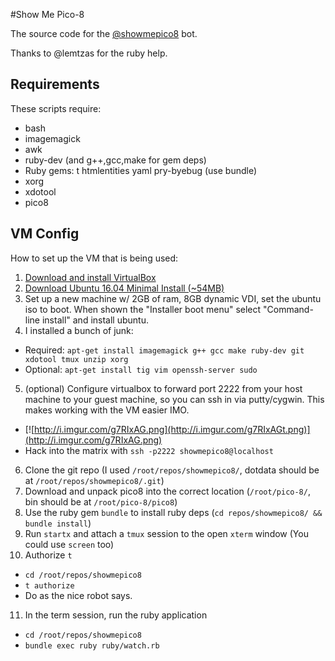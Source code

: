 #Show Me Pico-8

The source code for the [@showmepico8](http://twitter.com/showmepico8) bot.

Thanks to @lemtzas for the ruby help.

## Requirements

These scripts require:
* bash
* imagemagick
* awk
* ruby-dev (and g++,gcc,make for gem deps)
* Ruby gems: t htmlentities yaml pry-byebug (use bundle)
* xorg
* xdotool
* pico8

## VM Config

How to set up the VM that is being used:

1. [Download and install VirtualBox](https://www.virtualbox.org/wiki/Downloads)
2. [Download Ubuntu 16.04 Minimal Install (~54MB)](http://archive.ubuntu.com/ubuntu/dists/xenial/main/installer-amd64/current/images/netboot/mini.iso)
3. Set up a new machine w/ 2GB of ram, 8GB dynamic VDI, set the ubuntu iso to boot. When shown the "Installer boot menu" select "Command-line install" and install ubuntu.
4. I installed a bunch of junk:
  * Required: `apt-get install imagemagick g++ gcc make ruby-dev git xdotool tmux unzip xorg`
  * Optional: `apt-get install tig vim openssh-server sudo`
5. (optional) Configure virtualbox to forward port 2222 from your host machine to your guest machine, so you can ssh in via putty/cygwin. This makes working with the VM easier IMO.
  * [![http://i.imgur.com/g7RIxAG.png](http://i.imgur.com/g7RIxAGt.png)](http://i.imgur.com/g7RIxAG.png)
  * Hack into the matrix with `ssh -p2222 showmepico8@localhost`
6. Clone the git repo (I used `/root/repos/showmepico8/`, dotdata should be at `/root/repos/showmepico8/.git`)
7. Download and unpack pico8 into the correct location (`/root/pico-8/`, bin should be at `/root/pico-8/pico8`)
8. Use the ruby gem `bundle` to install ruby deps (`cd repos/showmepico8/ && bundle install`)
9. Run `startx` and attach a `tmux` session to the open `xterm` window (You could use `screen` too)
10. Authorize `t`
  * `cd /root/repos/showmepico8`
  * `t authorize`
  * Do as the nice robot says.
11. In the term session, run the ruby application
  * `cd /root/repos/showmepico8`
  * `bundle exec ruby ruby/watch.rb`
